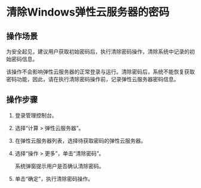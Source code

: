 # 清除Windows弹性云服务器的密码<a name="ZH-CN_TOPIC_0031107267"></a>

## 操作场景<a name="section39747844174914"></a>

为安全起见，建议用户获取初始密码后，执行清除密码操作，清除系统中记录的初始密码信息。

该操作不会影响弹性云服务器的正常登录与运行。清除密码后，系统不能恢复获取密码功能，因此，请在执行清除密码操作前，记录弹性云服务器密码信息。

## 操作步骤<a name="section2644336121598"></a>

1.  登录管理控制台。
2.  选择“计算 \> 弹性云服务器”。
3.  在弹性云服务器列表，选择待获取密码的弹性云服务器。
4.  选择“操作 \> 更多”，单击“清除密码”。

    系统弹窗提示用户是否确认清除密码。

5.  单击“确定”，执行清除密码操作。

